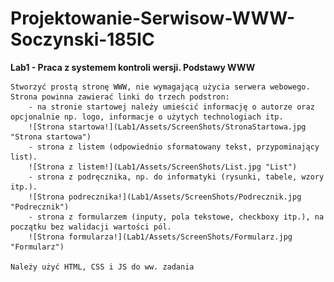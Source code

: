 # Projektowanie-Serwisow-WWW-Soczynski-185IC
 
**Lab1 - Praca z systemem kontroli wersji. Podstawy WWW**

    Stworzyć prostą stronę WWW, nie wymagającą użycia serwera webowego.
    Strona powinna zawierać linki do trzech podstron:
        - na stronie startowej należy umieścić informację o autorze oraz opcjonalnie np. logo, informacje o użytych technologiach itp.
        ![Strona startowa!](Lab1/Assets/ScreenShots/StronaStartowa.jpg "Strona startowa")
        - strona z listem (odpowiednio sformatowany tekst, przypominający list).
        ![Strona z listem!](Lab1/Assets/ScreenShots/List.jpg "List")
        - strona z podręcznika, np. do informatyki (rysunki, tabele, wzory itp.).
        ![Strona podrecznika!](Lab1/Assets/ScreenShots/Podrecznik.jpg "Podrecznik")
        - strona z formularzem (inputy, pola tekstowe, checkboxy itp.), na początku bez walidacji wartości pól.
        ![Strona formularza!](Lab1/Assets/ScreenShots/Formularz.jpg "Formularz")
        
    Należy użyć HTML, CSS i JS do ww. zadania